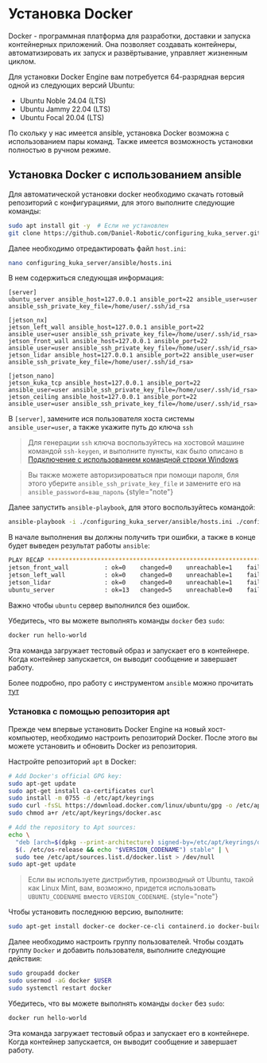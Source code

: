 # Установка Docker

Docker - программная платформа для разработки, доставки и запуска контейнерных приложений.
Она позволяет создавать контейнеры, автоматизировать их запуск и развёртывание, управляет жизненным циклом.

Для установки Docker Engine вам потребуется 64-разрядная версия одной из следующих версий Ubuntu:
- Ubuntu Noble 24.04 (LTS)
- Ubuntu Jammy 22.04 (LTS)
- Ubuntu Focal 20.04 (LTS)

По скольку у нас имеется ansible, установка Docker возможна с использованием пары команд.
Также имеется возможность установки полностью в ручном режиме.

## Установка Docker с использованием ansible

Для автоматической установки docker необходимо скачать готовый репозиторий с конфигурациями, для этого
выполните следующие команды:

```Bash
sudo apt install git -y  # Если не установлен
git clone https://github.com/Daniel-Robotic/configuring_kuka_server.git
```

Далее необходимо отредактировать файл `host.ini`:
```Bash
nano configuring_kuka_server/ansible/hosts.ini
```

В нем содержиться следующая информация:

```
[server]
ubuntu_server ansible_host=127.0.0.1 ansible_port=22 ansible_user=user ansible_ssh_private_key_file=/home/user/.ssh/id_rsa

[jetson_nx]
jetson_left_wall ansible_host=127.0.0.1 ansible_port=22 ansible_user=user ansible_ssh_private_key_file=/home/user/.ssh/id_rsa>
jetson_front_wall ansible_host=127.0.0.1 ansible_port=22 ansible_user=user ansible_ssh_private_key_file=/home/user/.ssh/id_rsa>
jetson_lidar ansible_host=127.0.0.1 ansible_port=22 ansible_user=user ansible_ssh_private_key_file=/home/user/.ssh/id_rsa>

[jetson_nano]
jetson_kuka_tcp ansible_host=127.0.0.1 ansible_port=22 ansible_user=user ansible_ssh_private_key_file=/home/user/.ssh/id_rsa>
jetson_ceiling ansible_host=127.0.0.1 ansible_port=22 ansible_user=user ansible_ssh_private_key_file=/home/user/.ssh/id_rsa>
```

В `[server]`, замените ися пользователя хоста системы `ansible_user=user`, а также укажите путь до ключа `ssh`

> Для генерации `ssh` ключа воспользуйтесь на хостовой машине командой `ssh-keygen`, и выполните пункты, как было описано
> в [Подключение с использованием командной строки Windows](Настройка-подключения-к-Ubuntu-серверу-по-SSH-в-Windows.md)

> Вы также можете авторизироваться при помощи пароля, бля этого уберите `ansible_ssh_private_key_file` и замените его
> на `ansible_password=ваш_пароль`
> {style="note"}

Далее запустить `ansible-playbook`, для этого воспользуйтесь командой:
```Bash
ansible-playbook -i ./configuring_kuka_server/ansible/hosts.ini ./configuring_kuka_server/ansible/docker-server-install-playbook.yml
```

В начале выполнения вы должны получить три ошибки, а также в конце будет выведен результат работы `ansible`:

```Bash
PLAY RECAP *************************************************************************************************************
jetson_front_wall          : ok=0    changed=0    unreachable=1    failed=0    skipped=0    rescued=0    ignored=0
jetson_left_wall           : ok=0    changed=0    unreachable=1    failed=0    skipped=0    rescued=0    ignored=0
jetson_lidar               : ok=0    changed=0    unreachable=1    failed=0    skipped=0    rescued=0    ignored=0
ubuntu_server              : ok=13   changed=5    unreachable=0    failed=0    skipped=0    rescued=0    ignored=0
```

Важно чтобы `ubuntu` сервер выполнился без ошибок.

Убедитесь, что вы можете выполнять команды `docker` без `sudo`:
```Bash
docker run hello-world
```

Эта команда загружает тестовый образ и запускает его в контейнере.
Когда контейнер запускается, он выводит сообщение и завершает работу.

Более подробно, про работу с инструментом `ansible` можно прочитать [тут](Ansible.md)


### Установка с помощью репозитория apt

Прежде чем впервые установить Docker Engine на новый хост-компьютер, необходимо настроить репозиторий Docker.
После этого вы можете установить и обновить Docker из репозитория.

Настройте репозиторий `apt` в Docker:

```Bash
# Add Docker's official GPG key:
sudo apt-get update
sudo apt-get install ca-certificates curl
sudo install -m 0755 -d /etc/apt/keyrings
sudo curl -fsSL https://download.docker.com/linux/ubuntu/gpg -o /etc/apt/keyrings/docker.asc
sudo chmod a+r /etc/apt/keyrings/docker.asc

# Add the repository to Apt sources:
echo \
  "deb [arch=$(dpkg --print-architecture) signed-by=/etc/apt/keyrings/docker.asc] https://download.docker.com/linux/ubuntu \
  $(. /etc/os-release && echo "$VERSION_CODENAME") stable" | \
  sudo tee /etc/apt/sources.list.d/docker.list > /dev/null
sudo apt-get update
```

> Если вы используете дистрибутив, производный от Ubuntu, такой как Linux Mint,
> вам, возможно, придется использовать `UBUNTU_CODENAME` вместо `VERSION_CODENAME`.
> {style="note"}

Чтобы установить последнюю версию, выполните:
```Bash
sudo apt-get install docker-ce docker-ce-cli containerd.io docker-buildx-plugin docker-compose-plugin
```

Далее необходимо настроить группу пользователей.
Чтобы создать группу `Docker` и добавить пользователя, выполните следующие действия:

```Bash
sudo groupadd docker
sudo usermod -aG docker $USER
sudo systemctl restart docker
```

Убедитесь, что вы можете выполнять команды `docker` без `sudo`:
```Bash
docker run hello-world
```

Эта команда загружает тестовый образ и запускает его в контейнере.
Когда контейнер запускается, он выводит сообщение и завершает работу.